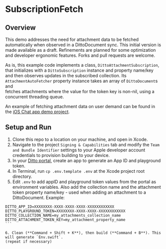 # SubscriptionFetch

## Overview  
This demo addresses the need for attachment data to be fetched automatically when observed in 
a DittoDocument sync. This initial version is made available as a draft. Refinements are planned 
for some optimization and developer ergonomic features. Forks and pull requests are welcome.  

As is, this example code implements a class, `DittoAttachmentSubscription`, that initializes with a 
`DittoSubscription` instance and property name/key and then observes updates in the subscribed 
collection. Its `AttachmentAutoFetcher` property instance takes an array of `DittoDocument`s and  
fetches attachments where the value for the token key is non-nil, using a concurrent threading queue. 

An example of fetching attachment data on user demand can be found in the 
[iOS Chat app demo project](https://github.com/getditto/demoapp-chat/tree/main/iOS).  

## Setup and Run    
1. Clone this repo to a location on your machine, and open in Xcode.    
2. Navigate to the project `Signing & Capabilities` tab and modify the `Team and Bundle Identifier` 
settings to your Apple developer account credentials to provision building to your device.    
3. In your [Ditto portal](https://portal.ditto.live), create an app to generate an App ID and 
playground token.  
4. In Terminal, run `cp .env.template .env` at the Xcode project root directory.     
5. Edit `.env` to add appID and playground token values from the portal as environment variables. 
Also add the collection name and the attachment token property name/key - used when adding an 
attachment to a DittoDocument. Example:         
````
DITTO_APP_ID=XXXXXXXX-XXXX-XXXX-XXXX-XXXXXXXXXXXX
DITTO_PLAYGROUND_TOKEN=XXXXXXXX-XXXX-XXXX-XXXXXXXXXXXX
DITTO_COLLECTION_NAME=my_attachments_collection_name
DITTO_ATTACHMENT_TOKEN_KEY=my_attachment_property_name
```  

6. Clean (**Command + Shift + K**), then build (**Command + B**). This will generate `Env.swift`.  
(repeat if necessary)  

